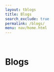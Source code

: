 ```yaml
---
layout: tblogs
title: Blogs
search_exclude: true
permalink: /blogs/
menu: nav/home.html
--- 
```

<br>
<h1 class="text-6xl font-extrabold pl-[32rem]">Blogs</h1>